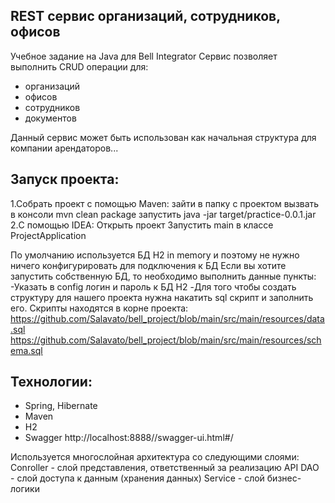 REST сервис организаций, сотрудников, офисов
-

Учебное задание на Java для Bell Integrator
Сервис позволяет выполнить CRUD операции для:
* организаций
* офисов
* сотрудников
* документов

Данный сервис может быть использован как начальная структура для компании арендаторов...


Запуск проекта:
--
1.Собрать проект с помощью Maven:
зайти в папку с проектом
вызвать в консоли mvn clean package
запустить java -jar target/practice-0.0.1.jar
2.С помощью IDEA:
Открыть проект
Запустить main в классе ProjectApplication

По умолчанию используется БД H2 in memory и поэтому не нужно ничего конфигурировать для подключения к БД
Если вы хотите запустить собственную БД, то необходимо выполнить данные пункты:
-Указать в config логин и пароль к БД H2
-Для того чтобы создать структуру для нашего проекта нужна накатить sql скрипт и заполнить его. Скрипты находятся в корне проекта: https://github.com/Salavato/bell_project/blob/main/src/main/resources/data.sql
https://github.com/Salavato/bell_project/blob/main/src/main/resources/schema.sql

Технологии:
-
* Spring, Hibernate
* Maven
* H2
* Swagger http://localhost:8888//swagger-ui.html#/

Используется многослойная архитектура со следующими слоями:
Conroller - слой представления, ответственный за реализацию API
DAO - слой доступа к данным (хранения данных)
Service - слой бизнес-логики








